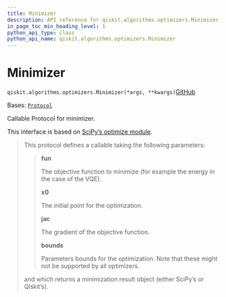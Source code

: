 ```yaml
---
title: Minimizer
description: API reference for qiskit.algorithms.optimizers.Minimizer
in_page_toc_min_heading_level: 1
python_api_type: class
python_api_name: qiskit.algorithms.optimizers.Minimizer
---
```


# Minimizer

<span id="qiskit.algorithms.optimizers.Minimizer" />

`qiskit.algorithms.optimizers.Minimizer(*args, **kwargs)`[GitHub](https://github.com/qiskit/qiskit/tree/stable/0.46/qiskit/algorithms/optimizers/optimizer.py "view source code")

Bases: [`Protocol`](https://docs.python.org/3/library/typing.html#typing.Protocol "(in Python v3.12)")

Callable Protocol for minimizer.

This interface is based on [SciPy’s optimize module](https://docs.scipy.org/doc/scipy/reference/generated/scipy.optimize.minimize.html).

> This protocol defines a callable taking the following parameters:
>
> > **fun**
> >
> > The objective function to minimize (for example the energy in the case of the VQE).
> >
> > **x0**
> >
> > The initial point for the optimization.
> >
> > **jac**
> >
> > The gradient of the objective function.
> >
> > **bounds**
> >
> > Parameters bounds for the optimization. Note that these might not be supported by all optimizers.
>
> and which returns a minimization result object (either SciPy’s or Qiskit’s).

